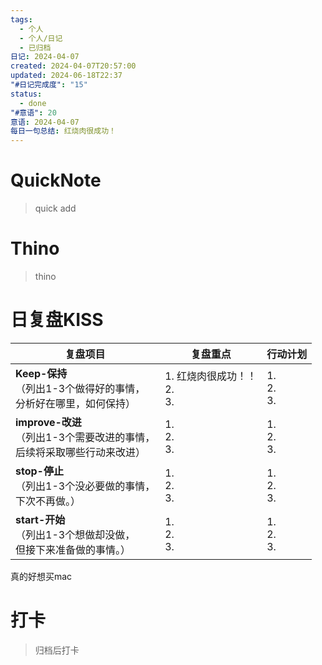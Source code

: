 ```yaml
---
tags:
  - 个人
  - 个人/日记
  - 已归档
日记: 2024-04-07
created: 2024-04-07T20:57:00
updated: 2024-06-18T22:37
"#日记完成度": "15"
status:
  - done
"#意语": 20
意语: 2024-04-07
每日一句总结: 红烧肉很成功！
---
```

# QuickNote
> quick add

# Thino
> thino

# 日复盘KISS
| **复盘项目**                                             | **复盘重点**                  | **行动计划**          |
| ---------------------------------------------------- | ------------------------- | ----------------- |
| **Keep-保持**<br>（列出1-3个做得好的事情，<br>   分析好在哪里，如何保持）     | 1.  红烧肉很成功！！<br>2. <br>3. | 1.  <br>2. <br>3. |
| **improve-改进**<br>（列出1-3个需要改进的事情，<br>  后续将采取哪些行动来改进） | 1.  <br>2. <br>3.         | 1.  <br>2. <br>3. |
| **stop-停止**<br>（列出1-3个没必要做的事情，<br>下次不再做。）            | 1.  <br>2. <br>3.         | 1.  <br>2. <br>3. |
| **start-开始**<br>（列出1-3个想做却没做，<br>但接下来准备做的事情。）        | 1.  <br>2. <br>3.         | 1.  <br>2. <br>3. |


真的好想买mac

# 打卡
> 归档后打卡


